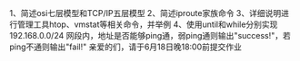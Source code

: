 1、简述osi七层模型和TCP/IP五层模型
2、简述iproute家族命令
3、详细说明进行管理工具htop、vmstat等相关命令，并举例 
4、使用until和while分别实现192.168.0.0/24 
网段内，地址是否能够ping通，弱ping通则输出"success!"，若ping不通则输出"fail!"
亲爱的们，请于6月18日晚18:00前提交作业
